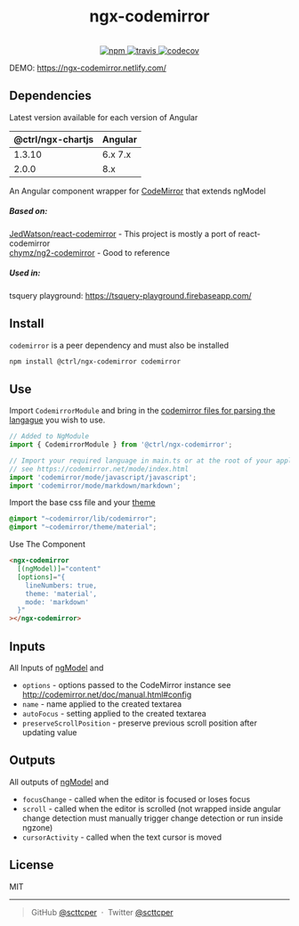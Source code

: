 <div align="center">
  <h1>ngx-codemirror</h1>
  <br>
  <a href="https://www.npmjs.com/package/@ctrl/ngx-codemirror">
    <img src="https://badge.fury.io/js/%40ctrl%2Fngx-codemirror.svg" alt="npm">
  </a> 
  <a href="https://circleci.com/gh/TypeCtrl/ngx-codemirror">
    <img src="https://circleci.com/gh/TypeCtrl/ngx-codemirror.svg?style=svg" alt="travis">
  </a>
  <a href="https://codecov.io/github/typectrl/ngx-codemirror">
    <img src="https://img.shields.io/codecov/c/github/typectrl/ngx-codemirror.svg" alt="codecov">
  </a>
  <br>
</div>

DEMO: https://ngx-codemirror.netlify.com/

## Dependencies

Latest version available for each version of Angular

| @ctrl/ngx-chartjs | Angular |
| ----------------- | ------- |
| 1.3.10            | 6.x 7.x |
| 2.0.0             | 8.x     |

An Angular component wrapper for [CodeMirror](https://codemirror.net/) that extends ngModel  
##### Based on:
[JedWatson/react-codemirror](https://github.com/JedWatson/react-codemirror) - This project is mostly a port of react-codemirror  
[chymz/ng2-codemirror](https://github.com/chymz/ng2-codemirror) - Good to reference  


##### Used in:
tsquery playground: https://tsquery-playground.firebaseapp.com/  


## Install
`codemirror` is a peer dependency and must also be installed  
```sh
npm install @ctrl/ngx-codemirror codemirror
```

## Use
Import `CodemirrorModule` and bring in the [codemirror files for parsing the langague](https://codemirror.net/mode/index.html) you wish to use.
```ts
// Added to NgModule
import { CodemirrorModule } from '@ctrl/ngx-codemirror';

// Import your required language in main.ts or at the root of your application
// see https://codemirror.net/mode/index.html
import 'codemirror/mode/javascript/javascript';
import 'codemirror/mode/markdown/markdown';
```

Import the base css file and your [theme](https://codemirror.net/demo/theme.html)
```scss
@import "~codemirror/lib/codemirror";
@import "~codemirror/theme/material";
```

Use The Component
```html
<ngx-codemirror 
  [(ngModel)]="content" 
  [options]="{
    lineNumbers: true,
    theme: 'material',
    mode: 'markdown'
  }"
></ngx-codemirror>
```

## Inputs
All Inputs of [ngModel](https://angular.io/api/forms/NgModel#inputs) and  
* `options` - options passed to the CodeMirror instance see http://codemirror.net/doc/manual.html#config
* `name` - name applied to the created textarea
* `autoFocus` - setting applied to the created textarea
* `preserveScrollPosition` - preserve previous scroll position after updating value

## Outputs
All outputs of [ngModel](https://angular.io/api/forms/NgModel#outputs) and  
* `focusChange` - called when the editor is focused or loses focus
* `scroll` - called when the editor is scrolled (not wrapped inside angular change detection must manually trigger change detection or run inside ngzone)
* `cursorActivity` - called when the text cursor is moved

## License
MIT

---

> GitHub [@scttcper](https://github.com/scttcper) &nbsp;&middot;&nbsp;
> Twitter [@scttcper](https://twitter.com/scttcper)
